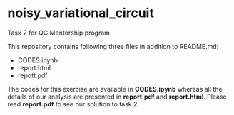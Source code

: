 # noisy_variational_circuit
Task 2 for QC Mentorship program

This repository contains following three files in addition to README.md:
* CODES.ipynb
* report.html
* repott.pdf

The codes for this exercise are available in **CODES.ipynb** whereas all the details of our analysis are presented in **report.pdf** and **report.html**. Please read **report.pdf** to see our solution to task 2.

